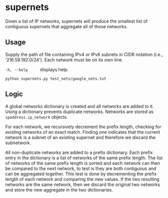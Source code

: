 # supernets

Given a list of IP networks, supernets will produce the smallest list of contiguous supernets that aggregate all of those networks.

## Usage
Supply the path of file containing IPv4 or IPv6 subnets in CIDR notation (i.e., '216.58.192.0/24'). Each network must be on its own line.

`-h, --help     ` displays help.<br>

```
python supernets.py test_nets/google_nets.txt
```

## Logic
A global networks dictionary is created and all networks are added to it. Using a dictionary prevents duplicate networks. Networks are stored as ```ipaddress.ip_network``` objects.

For each network, we recursively decrement the prefix length, checking for existing networks of an exact match.  Finding one indicates that the current network is a subnet of an existing supernet and therefore we discard the subnetwork.

All non-duplicate networks are added to a prefix dictionary. Each prefix entry in the dictionary is a list of networks of the same prefix length.  The list of networks of the same prefix length is sorted and each network can then be compared to the next network, to test is they are both contiguous and can be aggregated together.  This test is done by decrementing the prefix length of each network and comparing the new values. If the two resulting networks are the same network, then we discard the original two networks and store the new aggregate in the two dictionaries.
